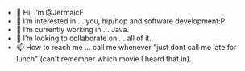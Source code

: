 - 👋 Hi, I’m @JermaicF
- 👀 I’m interested in ... you, hip/hop and software development:P
- 🌱 I’m currently working in ... Java.
- 💞️ I’m looking to collaborate on ... all of it.
- 📫 How to reach me ... call me whenever "just dont call me late for lunch" (can't remember which movie I heard that in).  

<!---
JermaicF/JermaicF is a ✨ special ✨ repository because its `README.md` (this file) appears on your GitHub profile.
You can click the Preview link to take a look at your changes.
--->
